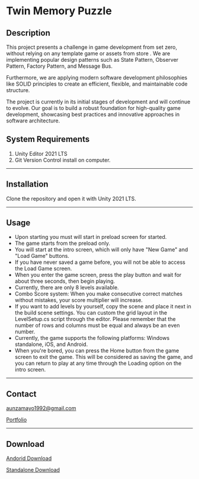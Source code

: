 # Twin Memory Puzzle

## Description

  This project presents a challenge in game development from set zero, without relying on any template game or assets from store . 
We are implementing popular design patterns such as State Pattern, Observer Pattern, Factory Pattern, and Message Bus.

Furthermore, we are applying modern software development philosophies like SOLID principles to create an efficient, flexible, and maintainable code structure.

The project is currently in its initial stages of development and will continue to evolve. Our goal is to build a robust foundation for high-quality game development, showcasing best practices and innovative approaches in software architecture.

## System Requirements

1. Unity Editor 2021 LTS
1. Git Version Control install on computer.
---

## Installation
Clone the repository and open it with Unity 2021 LTS.

---
## Usage

- Upon starting  you must will start in preload screen for started. 
- The game starts from the preload only.
- You will start at the intro screen, which will only have "New Game" and "Load Game" buttons.
- If you have never saved a game before, you will not be able to access the Load Game screen.
- When you enter the game screen, press the play button and wait for about three seconds, then begin playing.
-  Currently, there are only 8 levels available.
-  Combo Score system: When you make consecutive correct matches without mistakes, your score multiplier will increase.
- If you want to add levels by yourself, copy the scene and place it next in the build scene settings. You can custom the grid layout in the LevelSetup.cs script through the editor. Please remember that the number of rows and columns must be equal and always be an even number.
- Currently, the game supports the following platforms: Windows standalone, iOS, and Android.
- When you're bored, you can press the Home button from the game screen to exit the game. This will be considered as saving the game, and you can return to play at any time through the Loading option on the intro screen.

---
## Contact
aunzamayo1992@gmail.com

[Portfolio](https://aunzamayo1992.wixsite.com/portfolio)

---
## Download
[Andorid Download](https://drive.google.com/file/d/14lscqH5cKrV--cK914TVF14V3SixBSdq/view?usp=sharing)

[Standalone Download](https://drive.google.com/file/d/1pNxthccPa8UvNsGb1XwbUF0vPax9QVjF/view?usp=sharing)














  
